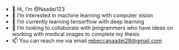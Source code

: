 - 👋 Hi, I’m @Naadei123
- 👀 I’m interested in machine learning with computer vision
- 🌱 I’m currently learning tensorflow with deep learning
- 💞️ I’m looking to collaborate with programmers who have ideas on working with medical images to complete my thesis
- 📫 You can reach me via email rebeccanaadei28@gmail.com

<!---
Naadei123/Naadei123 is a ✨ special ✨ repository because its `README.md` (this file) appears on your GitHub profile.
You can click the Preview link to take a look at your changes.
--->
